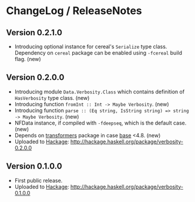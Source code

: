 # ChangeLog / ReleaseNotes


## Version 0.2.1.0

* Introducing optional instance for cereal's `Serialize` type class. Dependency
  on `cereal` package can be enabled using `-fcereal` build flag. (new)


## Version 0.2.0.0

* Introducing module `Data.Verbosity.Class` which contains definition of
  `HasVerbosity` type class. (new)
* Introducing function `fromInt :: Int -> Maybe Verbosity`. (new)
* Introducing function
  `parse :: (Eq string, IsString string) => string -> Maybe Verbosity`. (new)
* NFData instance, if compiled with `-fdeepseq`, which is the default case.
  (new)
* Depends on [transformers][] package in case [base][] <4.8. (new)
* Uploaded to [Hackage][]: <http://hackage.haskell.org/package/verbosity-0.2.0.0>


## Version 0.1.0.0

* First public release.
* Uploaded to [Hackage][]: <http://hackage.haskell.org/package/verbosity-0.1.0.0>


[base]:
  http://hackage.haskell.org/package/base
  "base package on Hackage"
[Hackage]:
  http://hackage.haskell.org/
  "HackageDB (or just Hackage) is a collection of releases of Haskell packages."
[transformers]:
  http://hackage.haskell.org/package/transformers
  "transformers package on Hackage"
